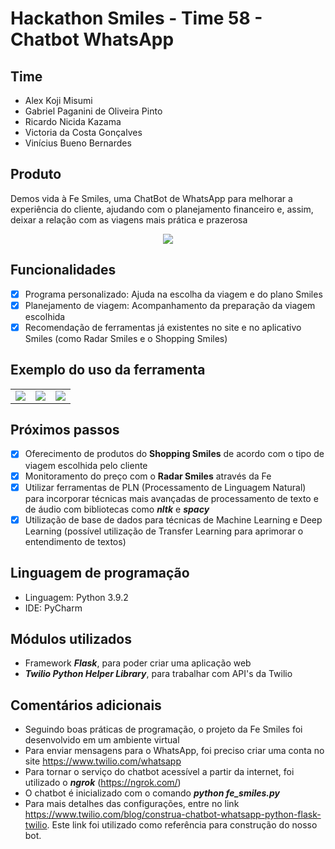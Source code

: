 # Hackathon Smiles - Time 58 - Chatbot WhatsApp

## Time
- Alex Koji Misumi 
- Gabriel Paganini de Oliveira Pinto
- Ricardo Nicida Kazama
- Victoria da Costa Gonçalves
- Vinícius Bueno Bernardes

## Produto
Demos vida à Fe Smiles, uma ChatBot de WhatsApp para melhorar a experiência do cliente, ajudando com o planejamento financeiro e, assim, deixar a relação com as viagens mais prática e prazerosa

<div style="text-align:center"><img src="https://user-images.githubusercontent.com/79596598/112763807-6b420d00-8fdc-11eb-92ce-4b7d31572e53.png" /></div>

## Funcionalidades
- [X] Programa personalizado: Ajuda na escolha da viagem e do plano Smiles
- [X] Planejamento de viagem: Acompanhamento da preparação da viagem escolhida 
- [X] Recomendação de ferramentas já existentes no site e no aplicativo Smiles (como Radar Smiles e o Shopping Smiles)

## Exemplo do uso da ferramenta
<table>
  <tr>
    <td><img src="https://user-images.githubusercontent.com/79596598/112765039-aa269180-8fe1-11eb-805e-4e83d1c7f3d4.png"/>
    <td><img src="https://user-images.githubusercontent.com/79596598/112765056-b90d4400-8fe1-11eb-9413-e537fcfeed90.png"/>
    <td><img src="https://user-images.githubusercontent.com/79596598/112765130-1dc89e80-8fe2-11eb-9e69-10f03d95bb88.png"/>
  </tr>
 </table>

## Próximos passos
- [X] Oferecimento de produtos do **Shopping Smiles** de acordo com o tipo de viagem escolhida pelo cliente
- [X] Monitoramento do preço com o **Radar Smiles** através da Fe
- [X] Utilizar ferramentas de PLN (Processamento de Linguagem Natural) para incorporar técnicas mais avançadas de processamento de texto e de áudio com bibliotecas como **_nltk_** e **_spacy_**
- [X] Utilização de base de dados para técnicas de Machine Learning e Deep Learning (possível utilização de Transfer Learning para aprimorar o entendimento de textos)

## Linguagem de programação
- Linguagem: Python 3.9.2
- IDE: PyCharm

## Módulos utilizados
- Framework **_Flask_**, para poder criar uma aplicação web
- **_Twilio Python Helper Library_**, para trabalhar com API's da Twilio

## Comentários adicionais
- Seguindo boas práticas de programação, o projeto da Fe Smiles foi desenvolvido em um ambiente virtual
- Para enviar mensagens para o WhatsApp, foi preciso criar uma conta no site https://www.twilio.com/whatsapp
- Para tornar o serviço do chatbot acessível a partir da internet, foi utilizado o **_ngrok_** (https://ngrok.com/)
- O chatbot é inicializado com o comando **_python fe_smiles.py_**
- Para mais detalhes das configurações, entre no link https://www.twilio.com/blog/construa-chatbot-whatsapp-python-flask-twilio. Este link foi utilizado como referência para construção do nosso bot.
